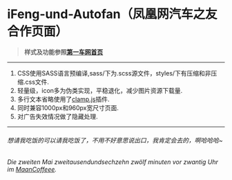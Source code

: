 # iFeng-und-Autofan（凤凰网汽车之友合作页面）

> **样式及功能参照[第一车网首页](http://www.iautos.cn/beijing/)**

***

1. CSS使用SASS语言预编译,sass/下为.scss源文件，styles/下有压缩和非压缩.css文件.
2. 轻量级，icon多为伪类实现，平稳退化，减少图片资源下载量.
3. 多行文本省略使用了[clamp.js](https://github.com/josephschmitt/Clamp.js)插件.
4. 同时兼容1000px和960px宽尺寸页面.
5. 对广告失效情况做了隐藏处理.

***

###### 想请我吃饭的可以请我吃饭了，不用不好意思说出口，我肯定会去的，啊哈哈哈~

  *Die zweiten Mai zweitausendundsechzehn zwölf minuten vor zwantig Uhr im [MaanCoffeee](http://www.maancoffee.com/).*
